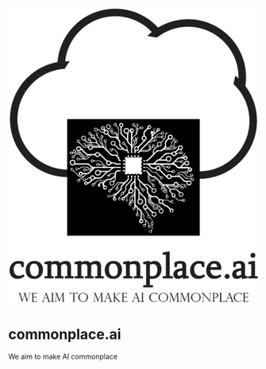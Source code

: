 ![Commonplace.ai logo image](smallcommonplaceLogo.jpg)
# commonplace.ai
We aim to make AI commonplace



